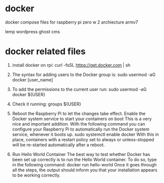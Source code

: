 # docker 

docker compose files for raspberry pi zero w 2
archiecture armv7

lemp wordpress
ghost cms


# docker related files

1. install docker on
rpi: curl -fsSL https://get.docker.com | sh
2. The syntax for adding users to the Docker group is:
sudo usermod -aG docker [user_name]
3. To add the permissions to the current user run:
sudo usermod -aG docker ${USER}
4. Check it running:
groups ${USER}
5. Reboot the Raspberry Pi to let the changes take effect.
Enable the Docker system service to start your containers on boot
This is a very nice and important addition. With the following command you can configure your Raspberry Pi to automatically run the Docker system service, whenever it boots up.
sudo systemctl enable docker
With this in place, containers with a restart policy set to always or unless-stopped will be re-started automatically after a reboot.

6. Run Hello World Container
The best way to test whether Docker has been set up correctly is to run the Hello World container.
To do so, type in the following command:
docker run hello-world
Once it goes through all the steps, the output should inform you that your installation appears to be working correctly.
